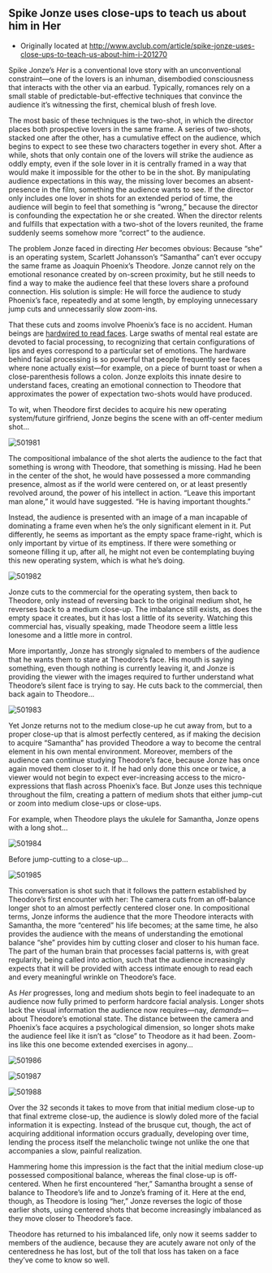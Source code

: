 ## Spike Jonze uses close-ups to teach us about him in Her

 * Originally located at http://www.avclub.com/article/spike-jonze-uses-close-ups-to-teach-us-about-him-i-201270

Spike Jonze’s *Her* is a conventional love story with an unconventional constraint—one of the lovers is an inhuman, disembodied consciousness that interacts with the other via an earbud. Typically, romances rely on a small stable of predictable-but-effective techniques that convince the audience it’s witnessing the first, chemical blush of fresh love.

The most basic of these techniques is the two-shot, in which the director places both prospective lovers in the same frame. A series of two-shots, stacked one after the other, has a cumulative effect on the audience, which begins to expect to see these two characters together in every shot. After a while, shots that only contain one of the lovers will strike the audience as oddly empty, even if the sole lover in it is centrally framed in a way that would make it impossible for the other to be in the shot. By manipulating audience expectations in this way, the missing lover becomes an absent-presence in the film, something the audience wants to see. If the director only includes one lover in shots for an extended period of time, the audience will begin to feel that something is “wrong,” because the director is confounding the expectation he or she created. When the director relents and fulfills that expectation with a two-shot of the lovers reunited, the frame suddenly seems somehow more “correct” to the audience.

The problem Jonze faced in directing *Her* becomes obvious: Because “she” is an operating system, Scarlett Johansson’s “Samantha” can’t ever occupy the same frame as Joaquin Phoenix’s Theodore. Jonze cannot rely on the emotional resonance created by on-screen proximity, but he still needs to find a way to make the audience feel that these lovers share a profound connection. His solution is simple: He will force the audience to study Phoenix’s face, repeatedly and at some length, by employing unnecessary jump cuts and unnecessarily slow zoom-ins.

That these cuts and zooms involve Phoenix’s face is no accident. Human beings are [hardwired to read faces](http://en.wikipedia.org/wiki/Face_perception). Large swaths of mental real estate are devoted to facial processing, to recognizing that certain configurations of lips and eyes correspond to a particular set of emotions. The hardware behind facial processing is so powerful that people frequently see faces where none actually exist—for example, on a piece of burnt toast or when a close-parenthesis follows a colon. Jonze exploits this innate desire to understand faces, creating an emotional connection to Theodore that approximates the power of expectation two-shots would have produced.

To wit, when Theodore first decides to acquire his new operating system/future girlfriend, Jonze begins the scene with an off-center medium shot...

![501981](images/film/her/501981.jpg)

The compositional imbalance of the shot alerts the audience to the fact that something is wrong with Theodore, that something is missing. Had he been in the center of the shot, he would have possessed a more commanding presence, almost as if the world were centered on, or at least presently revolved around, the power of his intellect in action. “Leave this important man alone,” it would have suggested. “He is having important thoughts.”

Instead, the audience is presented with an image of a man incapable of dominating a frame even when he’s the only significant element in it. Put differently, he seems as important as the empty space frame-right, which is only important by virtue of its emptiness. If there were something or someone filling it up, after all, he might not even be contemplating buying this new operating system, which is what he’s doing.

![501982](images/film/her/501982.jpg)

Jonze cuts to the commercial for the operating system, then back to Theodore, only instead of reversing back to the original medium shot, he reverses back to a medium close-up. The imbalance still exists, as does the empty space it creates, but it has lost a little of its severity. Watching this commercial has, visually speaking, made Theodore seem a little less lonesome and a little more in control.

More importantly, Jonze has strongly signaled to members of the audience that he wants them to stare at Theodore’s face. His mouth is saying something, even though nothing is currently leaving it, and Jonze is providing the viewer with the images required to further understand what Theodore’s silent face is trying to say. He cuts back to the commercial, then back again to Theodore...

![501983](images/film/her/501983.jpg)

Yet Jonze returns not to the medium close-up he cut away from, but to a proper close-up that is almost perfectly centered, as if making the decision to acquire “Samantha” has provided Theodore a way to become the central element in his own mental environment. Moreover, members of the audience can continue studying Theodore’s face, because Jonze has once again moved them closer to it. If he had only done this once or twice, a viewer would not begin to expect ever-increasing access to the micro-expressions that flash across Phoenix’s face. But Jonze uses this technique throughout the film, creating a pattern of medium shots that either jump-cut or zoom into medium close-ups or close-ups.

For example, when Theodore plays the ukulele for Samantha, Jonze opens with a long shot...

![501984](images/film/her/501984.jpg)

Before jump-cutting to a close-up...

![501985](images/film/her/501985.jpg)

This conversation is shot such that it follows the pattern established by Theodore’s first encounter with her: The camera cuts from an off-balance longer shot to an almost perfectly centered closer one. In compositional terms, Jonze informs the audience that the more Theodore interacts with Samantha, the more “centered” his life becomes; at the same time, he also provides the audience with the means of understanding the emotional balance “she” provides him by cutting closer and closer to his human face. The part of the human brain that processes facial patterns is, with great regularity, being called into action, such that the audience increasingly expects that it will be provided with access intimate enough to read each and every meaningful wrinkle on Theodore’s face.

As *Her* progresses, long and medium shots begin to feel inadequate to an audience now fully primed to perform hardcore facial analysis. Longer shots lack the visual information the audience now requires—nay, *demands*—about Theodore’s emotional state. The distance between the camera and Phoenix’s face acquires a psychological dimension, so longer shots make the audience feel like it isn’t as “close” to Theodore as it had been. Zoom-ins like this one become extended exercises in agony...

![501986](images/film/her/501986.jpg)

![501987](images/film/her/501987.jpg)

![501988](images/film/her/501988.jpg)

Over the 32 seconds it takes to move from that initial medium close-up to that final extreme close-up, the audience is slowly doled more of the facial information it is expecting. Instead of the brusque cut, though, the act of acquiring additional information occurs gradually, developing over time, lending the process itself the melancholic twinge not unlike the one that accompanies a slow, painful realization.

Hammering home this impression is the fact that the initial medium close-up possessed compositional balance, whereas the final close-up is off-centered. When he first encountered “her,” Samantha brought a sense of balance to Theodore’s life and to Jonze’s framing of it. Here at the end, though, as Theodore is losing “her,” Jonze reverses the logic of those earlier shots, using centered shots that become increasingly imbalanced as they move closer to Theodore’s face.  

Theodore has returned to his imbalanced life, only now it seems sadder to members of the audience, because they are acutely aware not only of the centeredness he has lost, but of the toll that loss has taken on a face they’ve come to know so well.
